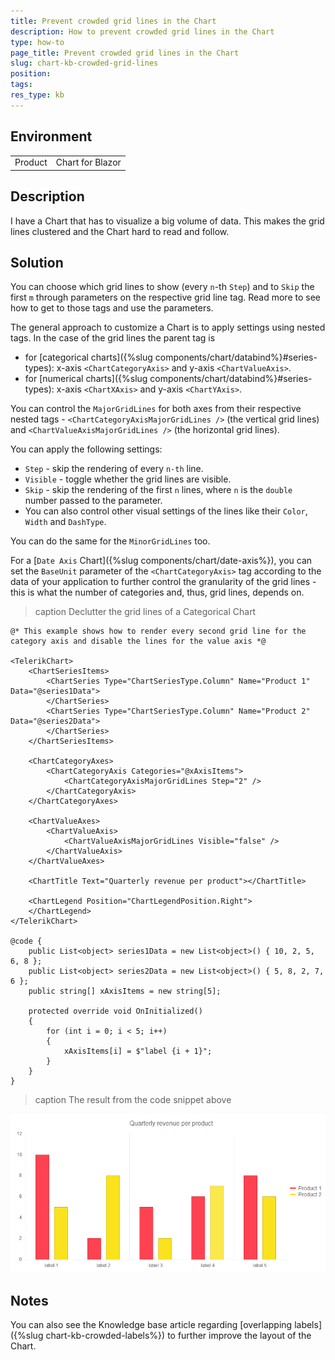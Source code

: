 ```yaml
---
title: Prevent crowded grid lines in the Chart
description: How to prevent crowded grid lines in the Chart
type: how-to
page_title: Prevent crowded grid lines in the Chart
slug: chart-kb-crowded-grid-lines
position:
tags:
res_type: kb
---
```


## Environment
<table>
	<tbody>
		<tr>
			<td>Product</td>
			<td>Chart for Blazor</td>
		</tr>
	</tbody>
</table>


## Description

I have a Chart that has to visualize a big volume of data. This makes the grid lines clustered and the Chart hard to read and follow.

## Solution

You can choose which grid lines to show (every `n`-th `Step`) and to `Skip` the first `m` through parameters on the respective grid line tag. Read more to see how to get to those tags and use the parameters.

The general approach to customize a Chart is to apply settings using nested tags. In the case of the grid lines the parent tag is

* for [categorical charts]({%slug components/chart/databind%}#series-types): x-axis `<ChartCategoryAxis>` and y-axis `<ChartValueAxis>`.
* for [numerical charts]({%slug components/chart/databind%}#series-types): x-axis `<ChartXAxis>` and y-axis `<ChartYAxis>`.

You can control the `MajorGridLines` for both axes from their respective nested tags - `<ChartCategoryAxisMajorGridLines />` (the vertical grid lines) and `<ChartValueAxisMajorGridLines />` (the horizontal grid lines).

You can apply the following settings:
* `Step` - skip the rendering of every `n-th` line.
* `Visible` - toggle whether the grid lines are visible.
* `Skip` - skip the rendering of the first `n` lines, where `n` is the `double` number passed to the parameter.
* You can also control other visual settings of the lines like their `Color`, `Width` and `DashType`.

You can do the same for the `MinorGridLines` too.

For a [`Date Axis` Chart]({%slug components/chart/date-axis%}), you can set the `BaseUnit` parameter of the `<ChartCategoryAxis>` tag according to the data of your application to further control the granularity of the grid lines - this is what the number of categories and, thus, grid lines, depends on.

>caption Declutter the grid lines of a Categorical Chart

````CSHTML
@* This example shows how to render every second grid line for the category axis and disable the lines for the value axis *@

<TelerikChart>
    <ChartSeriesItems>
        <ChartSeries Type="ChartSeriesType.Column" Name="Product 1" Data="@series1Data">
        </ChartSeries>
        <ChartSeries Type="ChartSeriesType.Column" Name="Product 2" Data="@series2Data">
        </ChartSeries>
    </ChartSeriesItems>

    <ChartCategoryAxes>
        <ChartCategoryAxis Categories="@xAxisItems">
            <ChartCategoryAxisMajorGridLines Step="2" />
        </ChartCategoryAxis>
    </ChartCategoryAxes>

    <ChartValueAxes>
        <ChartValueAxis>
            <ChartValueAxisMajorGridLines Visible="false" />
        </ChartValueAxis>
    </ChartValueAxes>

    <ChartTitle Text="Quarterly revenue per product"></ChartTitle>

    <ChartLegend Position="ChartLegendPosition.Right">
    </ChartLegend>
</TelerikChart>

@code {
    public List<object> series1Data = new List<object>() { 10, 2, 5, 6, 8 };
    public List<object> series2Data = new List<object>() { 5, 8, 2, 7, 6 };
    public string[] xAxisItems = new string[5];

    protected override void OnInitialized()
    {
        for (int i = 0; i < 5; i++)
        {
            xAxisItems[i] = $"label {i + 1}";
        }
    }
}

````

>caption The result from the code snippet above

![customize chart grid lines](images/chart-grid-lines-example.png)


## Notes

You can also see the Knowledge base article regarding [overlapping labels]({%slug chart-kb-crowded-labels%}) to further improve the layout of the Chart.
